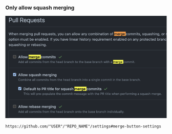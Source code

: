 ### Only allow squash merging

![9e833eda4690a3c45768dbee3e03dbb8.png](9e833eda4690a3c45768dbee3e03dbb8.png)

```
https://github.com/"USER"/"REPO_NAME"/settings#merge-button-settings
```
